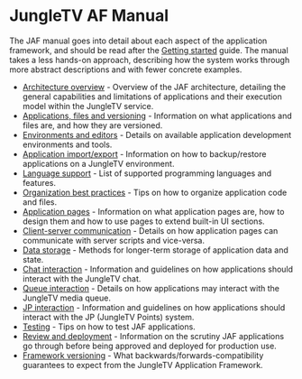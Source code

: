# JungleTV AF Manual

The JAF manual goes into detail about each aspect of the application framework, and should be read after the [Getting started](/getting-started/) guide.
The manual takes a less hands-on approach, describing how the system works through more abstract descriptions and with fewer concrete examples.

<!--  keep this in sync with _sidebar.md -->

- [Architecture overview](/manual/architecture.md) - Overview of the JAF architecture, detailing the general capabilities and limitations of applications and their execution model within the JungleTV service.
- [Applications, files and versioning](/manual/applications_and_files.md) - Information on what applications and files are, and how they are versioned.
- [Environments and editors](/manual/environments_editors.md) - Details on available application development environments and tools.
- [Application import/export](/manual/import_export.md) - Information on how to backup/restore applications on a JungleTV environment.
- [Language support](/manual/languages.md) - List of supported programming languages and features.
- [Organization best practices](/manual/organization.md) - Tips on how to organize application code and files.
- [Application pages](/manual/pages.md) - Information on what application pages are, how to design them and how to use pages to extend built-in UI sections.
- [Client-server communication](/manual/rpc.md) - Details on how application pages can communicate with server scripts and vice-versa.
- [Data storage](/manual/storage.md) - Methods for longer-term storage of application data and state.
- [Chat interaction](/manual/chat.md) - Information and guidelines on how applications should interact with the JungleTV chat.
- [Queue interaction](/manual/queue.md) - Details on how applications may interact with the JungleTV media queue.
- [JP interaction](/manual/jp.md) - Information and guidelines on how applications should interact with the JP (JungleTV Points) system.
- [Testing](/manual/testing.md) - Tips on how to test JAF applications.
- [Review and deployment](/manual/review_deployment.md) - Information on the scrutiny JAF applications go through before being approved and deployed for production use.
- [Framework versioning](/manual/framework_versioning.md) - What backwards/forwards-compatibility guarantees to expect from the JungleTV Application Framework.